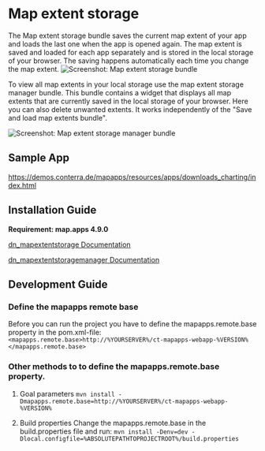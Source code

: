 # Map extent storage

The Map extent storage bundle saves the current map extent of your app and loads the last one when the app is opened again.
The map extent is saved and loaded for each app separately and is stored in the local storage of your browser.
The saving happens automatically each time you change the map extent. 
![Screenshot: Map extent storage bundle](https://github.com/conterra/mapapps-map-extent-storage/blob/master/screenshot.JPG)

To view all map extents in your local storage use the map extent storage manager bundle.
This bundle contains a widget that displays all map extents that are currently saved in the local storage of your 
browser. Here you can also delete unwanted extents. It works independently of the "Save and load map extents bundle".

![Screenshot: Map extent storage manager bundle](https://github.com/conterra/mapapps-map-extent-storage/blob/master/screenshot.JPG)

## Sample App
https://demos.conterra.de/mapapps/resources/apps/downloads_charting/index.html

## Installation Guide
**Requirement: map.apps 4.9.0**

[dn_mapextentstorage Documentation](https://github.com/conterra/mapapps-map-extent-storage/tree/master/src/main/js/bundles/dn_mapextentstorage)

[dn_mapextentstoragemanager Documentation](https://github.com/conterra/mapapps-map-extent-storage/tree/master/src/main/js/bundles/dn_mapextentstoragemanager)

## Development Guide
### Define the mapapps remote base
Before you can run the project you have to define the mapapps.remote.base property in the pom.xml-file:
`<mapapps.remote.base>http://%YOURSERVER%/ct-mapapps-webapp-%VERSION%</mapapps.remote.base>`

### Other methods to to define the mapapps.remote.base property.
1. Goal parameters
`mvn install -Dmapapps.remote.base=http://%YOURSERVER%/ct-mapapps-webapp-%VERSION%`

2. Build properties
Change the mapapps.remote.base in the build.properties file and run:
`mvn install -Denv=dev -Dlocal.configfile=%ABSOLUTEPATHTOPROJECTROOT%/build.properties`

